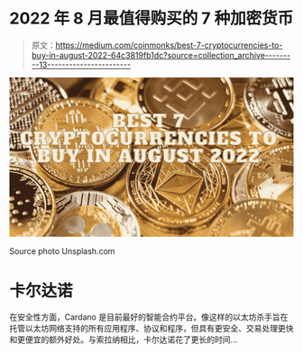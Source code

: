 # 2022 年 8 月最值得购买的 7 种加密货币

> 原文：<https://medium.com/coinmonks/best-7-cryptocurrencies-to-buy-in-august-2022-64c3819fb1dc?source=collection_archive---------13----------------------->

![](img/a636d4c89b91067d20c4116ee547a3c4.png)

Source photo Unsplash.com

# 卡尔达诺

在安全性方面，Cardano 是目前最好的智能合约平台。像这样的以太坊杀手旨在托管以太坊网络支持的所有应用程序、协议和程序，但具有更安全、交易处理更快和更便宜的额外好处。与索拉纳相比，卡尔达诺花了更长的时间…